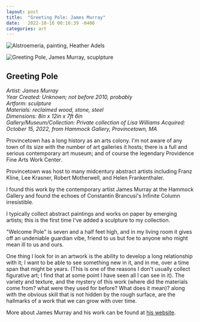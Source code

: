 ```yaml
---
layout: post
title:  "Greeting Pole: James Murray"
date:   2022-10-16 00:16:39 -0400
categories: art
---
```

![Alstroemeria, painting, Heather Adels](https://farm5.staticflickr.com/4357/36778705146_91190d481b_k.jpg)

![Greeting Pole, James Murray, scuplpture](https://i.ibb.co/FkpPJqH/IMG-3595.jpg)

## Greeting Pole

*Artist: James Murray<br>*
*Year Created: Unknown; not before 2010, probably<br>*
*Artform: sculpture<br>*
*Materials: reclaimed wood, stone, steel<br>*
*Dimensions: 8in x 12in x 7ft 6in<br>*
*Gallery/Museum/Collection: Private collection of Lisa Williams*
*Acquired: October 15, 2022, from Hammock Gallery, Provincetown, MA<br>*


Provincetown has a long history as an arts colony. I'm not aware of any town of its size with the number of art galleries it hosts; there is a full and serious contemporary art museum; and of course the legendary Providence Fine Arts Work Center. 

Provincetown was host to many midcentury abstract artists including Franz Kline, Lee Krasner, Robert Motherwell, and Helen Frankenthaler. 

I found this work by the contemporary artist James Murray at the Hammock Gallery and found the echoes of Constantin Brancusi's Infinite Column irresistible. 

I typically collect abstract paintings and works on paper by emerging artists; this is the first time I've added a sculpture to my collection. 

"Welcome Pole" is seven and a half feet high, and in my living room it gives off an undeniable guardian vibe, friend to us but foe to anyone who might mean ill to us and ours. 

One thing I look for in an artwork is the ability to develop a long relationship with it; I want to be able to see something new in it, and in me, over a time span that might be years. (This is one of the reasons I don't usually collect figurative art; I find that at some point I have seen all I can see in it). The variety and texture, and the mystery of this work (where did the materials come from? what were they used for before? What does it mean)? along with the obvious skill that is not hidden by the rough surface, are the hallmarks of a work that we can grow with over time. 

More about James Murray and his work can be found at [his website](https://jameshmurray.com). 
